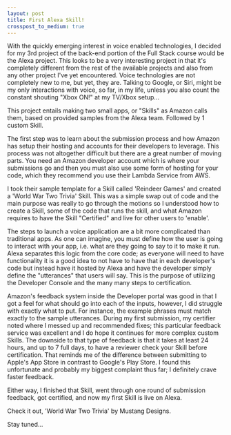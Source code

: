 ```yaml
---
layout: post
title: First Alexa Skill!
crosspost_to_medium: true
---
```

With the quickly emerging interest in voice enabled technologies, I decided for my 3rd project of the back-end portion of the Full Stack course would be the Alexa project. This looks to be a very interesting project in that it's completely different from the rest of the available projects and also from any other project I've yet encountered. Voice technologies are not completely new to me, but yet, they are. Talking to Google, or Siri, might be my only interactions with voice, so far, in my life, unless you also count the constant shouting "Xbox ON!" at my TV/Xbox setup...

This project entails making two small apps, or "Skills" as Amazon calls them, based on provided samples from the Alexa team. Followed by 1 custom Skill.

The first step was to learn about the submission process and how Amazon has setup their hosting and accounts for their developers to leverage. This process was not altogether difficult but there are a great number of moving parts. You need an Amazon developer account which is where your submissions go and then you must also use some form of hosting for your code, which they recommend you use their Lambda Service from AWS.

I took their sample template for a Skill called 'Reindeer Games' and created a 'World War Two Trivia' Skill. This was a simple swap out of code and the main purpose was really to go through the motions so I understood how to create a Skill, some of the code that runs the skill, and what Amazon requires to have the Skill "Certified" and live for other users to 'enable'.

The steps to launch a voice application are a bit more complicated than traditional apps. As one can imagine, you must define how the user is going to interact with your app, i.e. what are they going to say to it to make it run.  Alexa separates this logic from the core code; as everyone will need to have functionality it is a good idea to not have to have that in each developer's code but instead have it hosted by Alexa and have the developer simply define the "utterances" that users will say. This is the purpose of utilizing the Developer Console and the many many steps to certification.

Amazon's feedback system inside the Developer portal was good in that I got a feel for what should go into each of the inputs, however, I did struggle with exactly what to put. For instance, the example phrases must match exactly to the sample utterances. During my first submission, my certifier noted where I messed up and recommended fixes; this particular feedback service was excellent and I do hope it continues for more complex custom Skills. The downside to that type of feedback is that it takes at least 24 hours, and up to 7 full days, to have a reviewer check your Skill before certification. That reminds me of the difference between submitting to Apple's App Store in contrast to Google's Play Store. I found this unfortunate and probably my biggest complaint thus far; I definitely crave faster feedback.

Either way, I finished that Skill, went through one round of submission feedback, got certified, and now my first Skill is live on Alexa.

Check it out, 'World War Two Trivia' by Mustang Designs.

Stay tuned...
